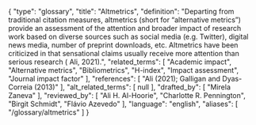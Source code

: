 {
    "type": "glossary",
    "title": "Altmetrics",
    "definition": "Departing from traditional citation measures, altmetrics (short for “alternative metrics”) provide an assessment of the attention and broader impact of research work based on diverse sources such as social media (e.g. Twitter), digital news media, number of preprint downloads, etc. Altmetrics have been criticized in that sensational claims usually receive more attention than serious research ( Ali, 2021).",
    "related_terms": [
        "Academic impact",
        "Alternative metrics",
        "Bibliometrics",
        "H-index",
        "Impact assessment",
        "Journal impact factor"
    ],
    "references": [
        "Ali (2021); Galligan and Dyas-Correia (2013)"
    ],
    "alt_related_terms": [
        null
    ],
    "drafted_by": [
        "Mirela Zaneva"
    ],
    "reviewed_by": [
        "Ali H. Al-Hoorie",
        "Charlotte R. Pennington",
        "Birgit Schmidt",
        "Flávio Azevedo"
    ],
    "language": "english",
    "aliases": [
        "/glossary/altmetrics"
    ]
}
